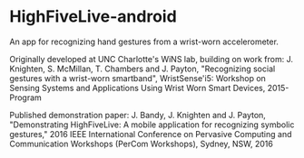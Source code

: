 # HighFiveLive-android
An app for recognizing hand gestures from a wrist-worn accelerometer.

Originally developed at UNC Charlotte's WiNS lab, building on work from:
J. Knighten, S. McMillan, T. Chambers and J. Payton, "Recognizing social gestures with a wrist-worn smartband", WristSense'i5: Workshop on Sensing Systems and Applications Using Wrist Worn Smart Devices, 2015-Program

Published demonstration paper:
J. Bandy, J. Knighten and J. Payton, "Demonstrating HighFiveLive: A mobile application for recognizing symbolic gestures," 2016 IEEE International Conference on Pervasive Computing and Communication Workshops (PerCom Workshops), Sydney, NSW, 2016

